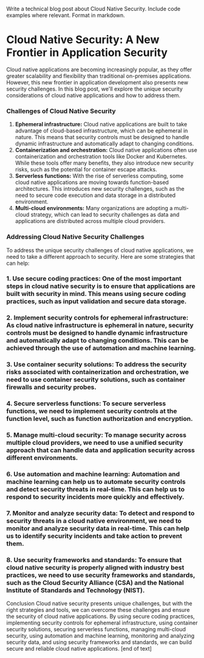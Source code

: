  Write a technical blog post about Cloud Native Security. Include code examples where relevant. Format in markdown.
# Cloud Native Security: A New Frontier in Application Security

Cloud native applications are becoming increasingly popular, as they offer greater scalability and flexibility than traditional on-premises applications. However, this new frontier in application development also presents new security challenges. In this blog post, we'll explore the unique security considerations of cloud native applications and how to address them.
### Challenges of Cloud Native Security

1. **Ephemeral infrastructure:** Cloud native applications are built to take advantage of cloud-based infrastructure, which can be ephemeral in nature. This means that security controls must be designed to handle dynamic infrastructure and automatically adapt to changing conditions.
2. **Containerization and orchestration:** Cloud native applications often use containerization and orchestration tools like Docker and Kubernetes. While these tools offer many benefits, they also introduce new security risks, such as the potential for container escape attacks.
3. **Serverless functions:** With the rise of serverless computing, some cloud native applications are moving towards function-based architectures. This introduces new security challenges, such as the need to secure code execution and data storage in a distributed environment.
4. **Multi-cloud environments:** Many organizations are adopting a multi-cloud strategy, which can lead to security challenges as data and applications are distributed across multiple cloud providers.
### Addressing Cloud Native Security Challenges

To address the unique security challenges of cloud native applications, we need to take a different approach to security. Here are some strategies that can help:
### 1. **Use secure coding practices:** One of the most important steps in cloud native security is to ensure that applications are built with security in mind. This means using secure coding practices, such as input validation and secure data storage.
### 2. **Implement security controls for ephemeral infrastructure:** As cloud native infrastructure is ephemeral in nature, security controls must be designed to handle dynamic infrastructure and automatically adapt to changing conditions. This can be achieved through the use of automation and machine learning.
### 3. **Use container security solutions:** To address the security risks associated with containerization and orchestration, we need to use container security solutions, such as container firewalls and security probes.
### 4. **Secure serverless functions:** To secure serverless functions, we need to implement security controls at the function level, such as function authorization and encryption.
### 5. **Manage multi-cloud security:** To manage security across multiple cloud providers, we need to use a unified security approach that can handle data and application security across different environments.
### 6. **Use automation and machine learning:** Automation and machine learning can help us to automate security controls and detect security threats in real-time. This can help us to respond to security incidents more quickly and effectively.
### 7. **Monitor and analyze security data:** To detect and respond to security threats in a cloud native environment, we need to monitor and analyze security data in real-time. This can help us to identify security incidents and take action to prevent them.
### 8. **Use security frameworks and standards:** To ensure that cloud native security is properly aligned with industry best practices, we need to use security frameworks and standards, such as the Cloud Security Alliance (CSA) and the National Institute of Standards and Technology (NIST).
Conclusion
Cloud native security presents unique challenges, but with the right strategies and tools, we can overcome these challenges and ensure the security of cloud native applications. By using secure coding practices, implementing security controls for ephemeral infrastructure, using container security solutions, securing serverless functions, managing multi-cloud security, using automation and machine learning, monitoring and analyzing security data, and using security frameworks and standards, we can build secure and reliable cloud native applications. [end of text]


